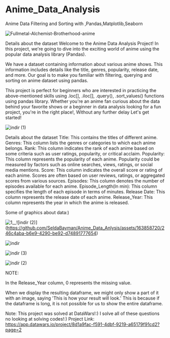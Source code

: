 # Anime_Data_Analysis
Anime Data Filtering and Sorting with ,Pandas,Matplotlib,Seaborn

![Fullmetal-Alchemist-Brotherhood-anime](https://github.com/SeldaBayman/Anime_Data_Anlysis/assets/163858720/92f7ca61-3662-4c27-9452-5234548c4f0f)


Details about the dataset
Welcome to the Anime Data Analysis Project! In this project, we're going to dive into the exciting world of anime using the popular data analysis library (Pandas).

We have a dataset containing information about various anime shows. This information includes details like the title, genres, popularity, release date, and more. Our goal is to make you familiar with filtering, querying and sorting on anime dataset using pandas.

This project is perfect for beginners who are interested in practicing the above-mentioned skills using .loc[], .iloc[], .query(), .sort_values() functions using pandas library. Whether you're an anime fan curious about the data behind your favorite shows or a beginner in data analysis looking for a fun project, you're in the right place!, Without any further delay Let's get started!

![indir (1)](https://github.com/SeldaBayman/Anime_Data_Anlysis/assets/163858720/551b33f2-64c1-436b-8188-10f1a7a02667)


Details about the dataset
Title: This contains the titles of different anime.
Genres: This column lists the genres or categories to which each anime belongs.
Rank: This column indicates the rank of each anime based on some criteria such as user ratings, popularity, or critical acclaim.
Popularity: This column represents the popularity of each anime. Popularity could be measured by factors such as online searches, views, ratings, or social media mentions.
Score: This column indicates the overall score or rating of each anime. Scores are often based on user reviews, ratings, or aggregated scores from various sources.
Episodes: This column denotes the number of episodes available for each anime.
Episode_Length(In min): This column specifies the length of each episode in terms of minutes.
Release Date: This column represents the release date of each anime.
Release_Year: This column represents the year in which the anime is released.

Some of graphics about data:)

![1__](https://github.com/SeldaBayman/Anime_Data_Anlysis/assets/163858720/d8b37476-b169-4d91-a83f-3fa7c3eb92ad)![indir (2)]
(https://github.com/SeldaBayman/Anime_Data_Anlysis/assets/163858720/246c4aba-b6e9-4290-be92-d74891777654)

![indir](https://github.com/SeldaBayman/Anime_Data_Anlysis/assets/163858720/fc0175b3-1211-41bf-a5b5-707df3fd62ad)

![indir (3)](https://github.com/SeldaBayman/Anime_Data_Anlysis/assets/163858720/120647d1-12bf-45e5-b486-008ba939a309)

![indir (2)](https://github.com/SeldaBayman/Anime_Data_Anlysis/assets/163858720/9e1559f1-3249-4582-a536-146fd929bc12)


NOTE:

In the Release_Year column, 0 represents the missing value.

When we display the resulting dataframe, we might only show a part of it with an image, saying 'This is how your result will look.' This is because if the dataframe is long, it is not possible for us to show the entire dataframe.

Note: This project was solved at DataWars!:) I solve all of these questions no looking at solving codes!:)
Project Link: https://app.datawars.io/project/8d1a9fac-f591-4dbf-9219-a65179f91cd2?page=2
